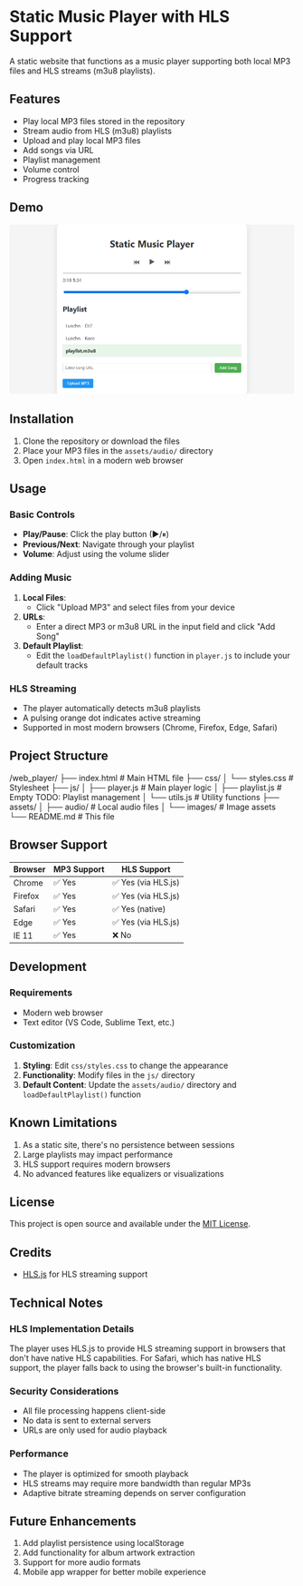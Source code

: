 # Static Music Player with HLS Support

A static website that functions as a music player supporting both local MP3 files and HLS streams (m3u8 playlists).

## Features

- Play local MP3 files stored in the repository
- Stream audio from HLS (m3u8) playlists
- Upload and play local MP3 files
- Add songs via URL
- Playlist management
- Volume control
- Progress tracking

## Demo

![Music Player Screenshot](assets/images/music-player-webpage.png)

## Installation

1. Clone the repository or download the files
2. Place your MP3 files in the `assets/audio/` directory
3. Open `index.html` in a modern web browser

## Usage

### Basic Controls
- **Play/Pause**: Click the play button (▶/⏸)
- **Previous/Next**: Navigate through your playlist
- **Volume**: Adjust using the volume slider

### Adding Music
1. **Local Files**:
   - Click "Upload MP3" and select files from your device
2. **URLs**:
   - Enter a direct MP3 or m3u8 URL in the input field and click "Add Song"
3. **Default Playlist**:
   - Edit the `loadDefaultPlaylist()` function in `player.js` to include your default tracks

### HLS Streaming
- The player automatically detects m3u8 playlists
- A pulsing orange dot indicates active streaming
- Supported in most modern browsers (Chrome, Firefox, Edge, Safari)

## Project Structure
/web_player/
├── index.html          # Main HTML file
├── css/
│   └── styles.css       # Stylesheet
├── js/
│   ├── player.js        # Main player logic
│   ├── playlist.js      # Empty TODO: Playlist management
│   └── utils.js         # Utility functions
├── assets/
│   ├── audio/           # Local audio files
│   └── images/         # Image assets
└── README.md           # This file

## Browser Support

| Browser       | MP3 Support | HLS Support |
|--------------|------------|------------|
| Chrome       | ✅ Yes      | ✅ Yes (via HLS.js) |
| Firefox      | ✅ Yes      | ✅ Yes (via HLS.js) |
| Safari       | ✅ Yes      | ✅ Yes (native) |
| Edge         | ✅ Yes      | ✅ Yes (via HLS.js) |
| IE 11        | ✅ Yes      | ❌ No |

## Development

### Requirements
- Modern web browser
- Text editor (VS Code, Sublime Text, etc.)

### Customization
1. **Styling**: Edit `css/styles.css` to change the appearance
2. **Functionality**: Modify files in the `js/` directory
3. **Default Content**: Update the `assets/audio/` directory and `loadDefaultPlaylist()` function

## Known Limitations

1. As a static site, there's no persistence between sessions
2. Large playlists may impact performance
3. HLS support requires modern browsers
4. No advanced features like equalizers or visualizations

## License

This project is open source and available under the [MIT License](LICENSE).

## Credits

- [HLS.js](https://github.com/video-dev/hls.js/) for HLS streaming support

## Technical Notes

### HLS Implementation Details
The player uses HLS.js to provide HLS streaming support in browsers that don't have native HLS capabilities. For Safari, which has native HLS support, the player falls back to using the browser's built-in functionality.

### Security Considerations
- All file processing happens client-side
- No data is sent to external servers
- URLs are only used for audio playback

### Performance
- The player is optimized for smooth playback
- HLS streams may require more bandwidth than regular MP3s
- Adaptive bitrate streaming depends on server configuration

## Future Enhancements

1. Add playlist persistence using localStorage
2. Add functionality for album artwork extraction
3. Support for more audio formats
4. Mobile app wrapper for better mobile experience
